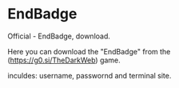 # EndBadge
Official - EndBadge, download.



Here you can download the "EndBadge" from the (https://g0.si/TheDarkWeb) game.

inculdes: username, passwornd and terminal site.
